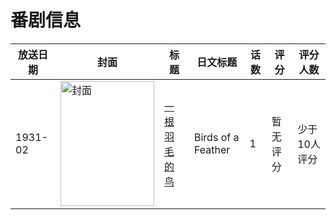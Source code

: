 # 番剧信息

|放送日期|封面|标题|日文标题|话数|评分|评分人数|
|---|---|---|---|---|---|---|
|1931-02|<img src="//lain.bgm.tv/pic/cover/c/dc/53/149070_SXesS.jpg" alt="封面" style="width:150px;height:200px;object-fit:cover;">|[一根羽毛的鸟](https://bangumi.tv/subject/149070)|Birds of a Feather|1|暂无评分|少于10人评分|

